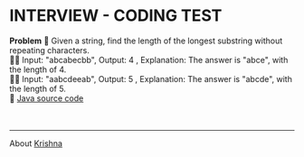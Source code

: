 # INTERVIEW - CODING TEST

<b>Problem</b> :thinking: Given a string, find the length of the longest substring without repeating characters.<br/>
:tipping_hand_man: Input: "abcabecbb",  Output: 4 , Explanation: The answer is "abce", with the length of 4.<br/>
:tipping_hand_man: Input: "aabcdeeab",  Output: 5 , Explanation: The answer is "abcde", with the length of 5.<br/>
:open_book: [Java source code](https://github.com/krishnamanchikalapudi/examples.java/blob/develop/CodeTest/src/code/test/RepeatingCharacters.java)<br/><br/><br/>

<!--
<b>Problem</b> :thinking: <br/>
:tipping_hand_man: <br/>
:open_book: [Java source code]()<br/><br/><br/>

<b>Problem</b> :thinking: <br/>
:tipping_hand_man: <br/>
:open_book: [Java source code]()<br/><br/><br/>
-->


***


About [Krishna](https://www.linkedin.com/in/krishnamanchikalapudi/)



